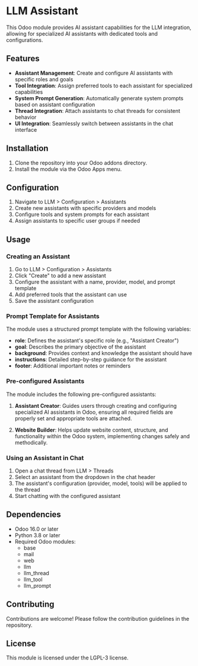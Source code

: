 # LLM Assistant

This Odoo module provides AI assistant capabilities for the LLM integration, allowing for specialized AI assistants with dedicated tools and configurations.

## Features

- **Assistant Management**: Create and configure AI assistants with specific roles and goals
- **Tool Integration**: Assign preferred tools to each assistant for specialized capabilities
- **System Prompt Generation**: Automatically generate system prompts based on assistant configuration
- **Thread Integration**: Attach assistants to chat threads for consistent behavior
- **UI Integration**: Seamlessly switch between assistants in the chat interface

## Installation

1. Clone the repository into your Odoo addons directory.
2. Install the module via the Odoo Apps menu.

## Configuration

1. Navigate to LLM > Configuration > Assistants
2. Create new assistants with specific providers and models
3. Configure tools and system prompts for each assistant
4. Assign assistants to specific user groups if needed

## Usage

### Creating an Assistant

1. Go to LLM > Configuration > Assistants
2. Click "Create" to add a new assistant
3. Configure the assistant with a name, provider, model, and prompt template
4. Add preferred tools that the assistant can use
5. Save the assistant configuration

### Prompt Template for Assistants

The module uses a structured prompt template with the following variables:
- **role**: Defines the assistant's specific role (e.g., "Assistant Creator")
- **goal**: Describes the primary objective of the assistant
- **background**: Provides context and knowledge the assistant should have
- **instructions**: Detailed step-by-step guidance for the assistant
- **footer**: Additional important notes or reminders

### Pre-configured Assistants

The module includes the following pre-configured assistants:

1. **Assistant Creator**: Guides users through creating and configuring specialized AI assistants in Odoo, ensuring all required fields are properly set and appropriate tools are attached.

2. **Website Builder**: Helps update website content, structure, and functionality within the Odoo system, implementing changes safely and methodically.

### Using an Assistant in Chat

1. Open a chat thread from LLM > Threads
2. Select an assistant from the dropdown in the chat header
3. The assistant's configuration (provider, model, tools) will be applied to the thread
4. Start chatting with the configured assistant

## Dependencies

- Odoo 16.0 or later
- Python 3.8 or later
- Required Odoo modules:
  - base
  - mail
  - web
  - llm
  - llm_thread
  - llm_tool
  - llm_prompt

## Contributing

Contributions are welcome! Please follow the contribution guidelines in the repository.

## License

This module is licensed under the LGPL-3 license.
